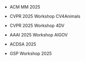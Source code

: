 - ACM MM 2025

- CVPR 2025 Workshop CV4Animals

- CVPR 2025 Workshop 4DV

- AAAI 2025 Workshop AIGOV

- ACDSA 2025

- GSP Workshop 2025
